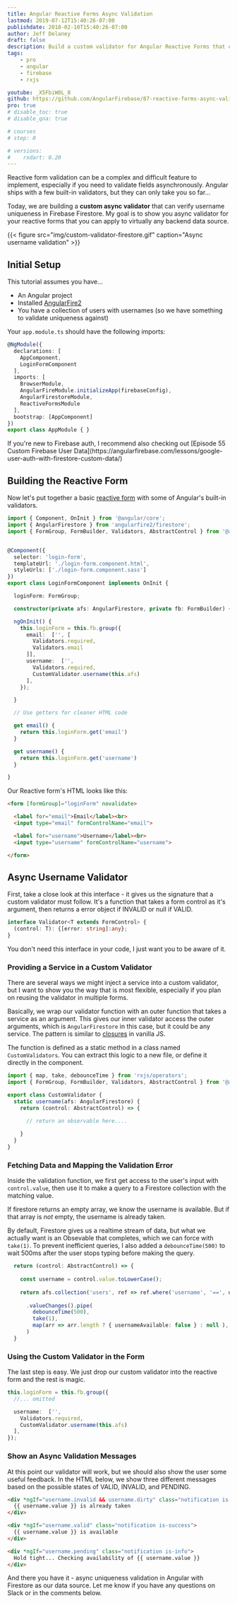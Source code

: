 ```yaml
---
title: Angular Reactive Forms Async Validation
lastmod: 2019-07-12T15:40:26-07:00
publishdate: 2018-02-10T15:40:26-07:00
author: Jeff Delaney
draft: false
description: Build a custom validator for Angular Reactive Forms that checks a username asynchronously in Firestore
tags: 
    - pro
    - angular
    - firebase
    - rxjs

youtube: _X5FbiW0L_8
github: https://github.com/AngularFirebase/87-reactive-forms-async-validation-firestore
pro: true
# disable_toc: true
# disable_qna: true

# courses
# step: 0

# versions:
#    rxdart: 0.20
---
```


Reactive form validation can be a complex and difficult feature to implement, especially if you need to validate fields asynchronously. Angular ships with a few built-in validators, but they can only take you so far...

Today, we are building a **custom async validator** that can verify username uniqueness in Firebase Firestore. My goal is to show you async validator for your reactive forms that you can apply to virtually any backend data source.


{{< figure src="img/custom-validator-firestore.gif" caption="Async username validation" >}}

## Initial Setup

This tutorial assumes you have...

- An Angular project
- Installed [AngularFire2](https://github.com/angular/angularfire2)
- You have a collection of users with usernames (so we have something to validate uniqueness against)


<!-- <img src="/images/firebase-username-data.png" alt="username data as it appears in Firestore" class="content-image" />   -->

Your `app.module.ts` should have the following imports: 

```typescript
@NgModule({
  declarations: [
    AppComponent,
    LoginFormComponent
  ],
  imports: [
    BrowserModule,
    AngularFireModule.initializeApp(firebaseConfig),
    AngularFirestoreModule,
    ReactiveFormsModule
  ],
  bootstrap: [AppComponent]
})
export class AppModule { }
```

<p class="success">If you're new to Firebase auth, I recommend also checking out [Episode 55 Custom Firebase User Data](https://angularfirebase.com/lessons/google-user-auth-with-firestore-custom-data/)</p>

## Building the Reactive Form

Now let's put together a basic [reactive form](https://angular.io/guide/reactive-forms) with some of Angular's built-in validators.  

```typescript
import { Component, OnInit } from '@angular/core';
import { AngularFirestore } from 'angularfire2/firestore';
import { FormGroup, FormBuilder, Validators, AbstractControl } from '@angular/forms';


@Component({
  selector: 'login-form',
  templateUrl: './login-form.component.html',
  styleUrls: ['./login-form.component.sass']
})
export class LoginFormComponent implements OnInit {

  loginForm: FormGroup;

  constructor(private afs: AngularFirestore, private fb: FormBuilder) { }

  ngOnInit() {
    this.loginForm = this.fb.group({
      email:  ['', [
        Validators.required, 
        Validators.email
      ]],
      username:  ['', 
        Validators.required,
        CustomValidator.username(this.afs) 
      ],
    });

  }

  // Use getters for cleaner HTML code

  get email() {
    return this.loginForm.get('email')
  }

  get username() {
    return this.loginForm.get('username')
  }

}
```

Our Reactive form's HTML looks like this:

```html
<form [formGroup]="loginForm" novalidate>

  <label for="email">Email</label><br>
  <input type="email" formControlName="email">

  <label for="username">Username</label><br>
  <input type="username" formControlName="username">

</form>
```

## Async Username Validator

First, take a close look at this interface - it gives us the signature that a custom validator must follow. It's a function that takes a form control as it's argument, then returns a error object if INVALID or null if VALID. 


```typescript
interface Validator<T extends FormControl> {
  (control: T): {[error: string]:any};
}
```

<p class="tip">You don't need this interface in your code, I just want you to be aware of it. </p>

### Providing a Service in a Custom Validator

There are several ways we might inject a service into a custom validator, but I want to show you the way that is most flexible, especially if you plan on reusing the validator in multiple forms. 

Basically, we wrap our validator function with an outer function that takes a service as an argument. This gives our inner validator access the outer arguments, which is `AngularFirestore` in this case, but it could be any service. The pattern is similar to [closures](https://developer.mozilla.org/en-US/docs/Web/JavaScript/Closures) in vanilla JS. 

The function is defined as a static method in a class named `CustomValidators`. You can extract this logic to a new file, or define it directly in the component. 

```typescript
import { map, take, debounceTime } from 'rxjs/operators';
import { FormGroup, FormBuilder, Validators, AbstractControl } from '@angular/forms';

export class CustomValidator {
  static username(afs: AngularFirestore) {
    return (control: AbstractControl) => {
      
      // return an observable here....

    }
  }
}
```

### Fetching Data and Mapping the Validation Error

Inside the validation function, we first get access to the user's input with `control.value`, then use it to make a query to a Firestore collection with the matching value. 

If firestore returns an empty array, we know the username is available. But if that array is *not* empty, the username is already taken.  

By default, Firestore gives us a realtime stream of data, but what we actually want is an Obsevable that completes, which we can force with `take(1)`. To prevent inefficient queries, I also added a `debounceTime(500)` to wait 500ms after the user stops typing before making the query. 

```typescript
  return (control: AbstractControl) => {
    
    const username = control.value.toLowerCase();
    
    return afs.collection('users', ref => ref.where('username', '==', username) )
              
      .valueChanges().pipe(
        debounceTime(500),
        take(1),
        map(arr => arr.length ? { usernameAvailable: false } : null ),
      )
  }
```

### Using the Custom Validator in the Form

The last step is easy. We just drop our custom validator into the reactive form and the rest is magic. 

```typescript
this.loginForm = this.fb.group({
  //... omitted

  username:  ['', 
    Validators.required,
    CustomValidator.username(this.afs) 
  ],
});

```


### Show an Async Validation Messages

At this point our validator will work, but we should also show the user some useful feedback. In the HTML below, we show three different messages based on the possible states of VALID, INVALID, and PENDING. 

```html
<div *ngIf="username.invalid && username.dirty" class="notification is-danger">
  {{ username.value }} is already taken
</div>

<div *ngIf="username.valid" class="notification is-success">
  {{ username.value }} is available
</div>

<div *ngIf="username.pending" class="notification is-info">
  Hold tight... Checking availability of {{ username.value }}
</div>
```

And there you have it - async uniqueness validation in Angular with Firestore as our data source. Let me know if you have any questions on Slack or in the comments below. 